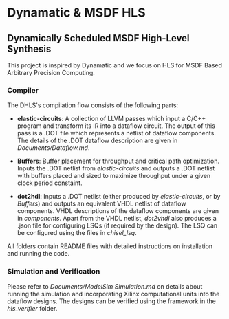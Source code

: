 # Dynamatic & MSDF HLS

## Dynamically Scheduled MSDF High-Level Synthesis 

This project is inspired by Dynamatic and we focus on HLS for MSDF Based Arbitrary Precision Computing.

### Compiler

The DHLS's compilation flow consists of the following parts:

* **elastic-circuits**: A collection of LLVM passes which input a C/C++ program and transform its IR into a dataflow circuit. The output of this pass is a .DOT file which represents a netlist of dataflow components. The details of the .DOT dataflow description are given in *Documents/Dataflow.md*.

* **Buffers**: Buffer placement for throughput and critical path optimization. Inputs the .DOT netlist from *elastic-circuits* and outputs a .DOT netlist with buffers placed and sized to maximize throughput under a given clock period constaint. 

* **dot2hdl**: Inputs a .DOT netlist (either produced by *elastic-circuits*, or by *Buffers*) and outputs an equivalent VHDL netlist of dataflow components. VHDL descriptions of the dataflow components are given in *components*. Apart from the VHDL netlist, *dot2vhdl* also produces a .json file for configuring LSQs (if required by the design). The LSQ can be configured using the files in *chisel_lsq*.

All folders contain README files with detailed instructions on installation and running the code.

### Simulation and Verification

Please refer to *Documents/ModelSim Simulation.md* on details about running the simulation and incorporating Xilinx computational units into the dataflow designs. The designs can be verified using the framework in the *hls_verifier* folder. 
